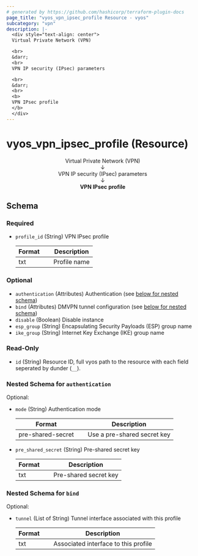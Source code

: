 ```yaml
---
# generated by https://github.com/hashicorp/terraform-plugin-docs
page_title: "vyos_vpn_ipsec_profile Resource - vyos"
subcategory: "vpn"
description: |-
  <div style="text-align: center">
  Virtual Private Network (VPN)

  <br>
  &darr;
  <br>
  VPN IP security (IPsec) parameters

  <br>
  &darr;
  <br>
  <b>
  VPN IPsec profile
  </b>
  </div>
---
```


# vyos_vpn_ipsec_profile (Resource)

<div style="text-align: center">
Virtual Private Network (VPN)

<br>
&darr;
<br>
VPN IP security (IPsec) parameters

<br>
&darr;
<br>
<b>
VPN IPsec profile
</b>
</div>



<!-- schema generated by tfplugindocs -->
## Schema

### Required

- `profile_id` (String) VPN IPsec profile

    |  Format &emsp; | Description  |
    |----------|---------------|
    |  txt  &emsp; |  Profile name  |

### Optional

- `authentication` (Attributes) Authentication (see [below for nested schema](#nestedatt--authentication))
- `bind` (Attributes) DMVPN tunnel configuration (see [below for nested schema](#nestedatt--bind))
- `disable` (Boolean) Disable instance
- `esp_group` (String) Encapsulating Security Payloads (ESP) group name
- `ike_group` (String) Internet Key Exchange (IKE) group name

### Read-Only

- `id` (String) Resource ID, full vyos path to the resource with each field seperated by dunder (`__`).

<a id="nestedatt--authentication"></a>
### Nested Schema for `authentication`

Optional:

- `mode` (String) Authentication mode

    |  Format &emsp; | Description  |
    |----------|---------------|
    |  pre-shared-secret  &emsp; |  Use a pre-shared secret key  |
- `pre_shared_secret` (String) Pre-shared secret key

    |  Format &emsp; | Description  |
    |----------|---------------|
    |  txt  &emsp; |  Pre-shared secret key  |


<a id="nestedatt--bind"></a>
### Nested Schema for `bind`

Optional:

- `tunnel` (List of String) Tunnel interface associated with this profile

    |  Format &emsp; | Description  |
    |----------|---------------|
    |  txt  &emsp; |  Associated interface to this profile  |
